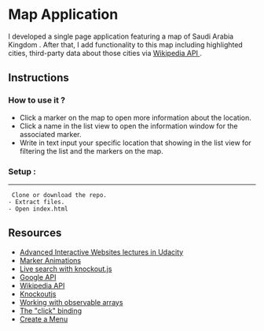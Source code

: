 
# Map Application

I developed a single page application featuring a map of Saudi Arabia Kingdom 
. After that,  I add functionality to this map including highlighted cities, third-party data about those cities via  [Wikipedia API ](https://www.mediawiki.org/wiki/API:Main_page).


## Instructions 

### How to use it ?
- Click a marker on the map to open more information about the location.
- Click a name in the list view to open the information window for the associated marker.
- Write in text input your specific location that showing  in the list view for filtering the list and the markers on the map.

 ###  Setup :
----------
     Clone or download the repo.
    - Extract files.
    - Open index.html

## Resources 
- [Advanced Interactive Websites lectures in Udacity](https://udacity.com)
- [Marker Animations](https://developers.google.com/maps/documentation/javascript/examples/marker-animations)
- [Live search with knockout.js](https://opensoul.org/2011/06/23/live-search-with-knockoutjs/)
- [Google API ](https://developers.google.com/apis-explorer/#p/)
- [Wikipedia API ](https://www.mediawiki.org/wiki/API:Main_page)
- [Knockoutjs](http://knockoutjs.com/documentation/introduction.htmln)
- [Working with observable arrays](https://www.strathweb.com/2012/07/knockout-js-pro-tips-working-with-observable-arrays/)
- [The "click" binding](http://knockoutjs.com/documentation/click-binding.html#note-1-passing-a-current-item-as-a-parameter-to-your-handler-function)
- [Create a Menu](https://www.w3schools.com/howto/howto_css_menu_icon.asp)
